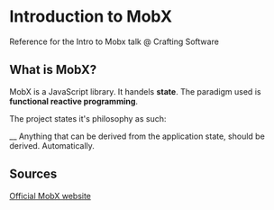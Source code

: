 # Introduction to MobX

Reference for the Intro to Mobx talk @ Crafting Software

## What is MobX?

MobX is a JavaScript library. It handels **state**. 
The paradigm used is **functional reactive programming**.

The project states it's philosophy as such:

__ Anything that can be derived from the application state, should be derived. Automatically.




## Sources
[Official MobX website](https://mobx.js.org/getting-started.html)
